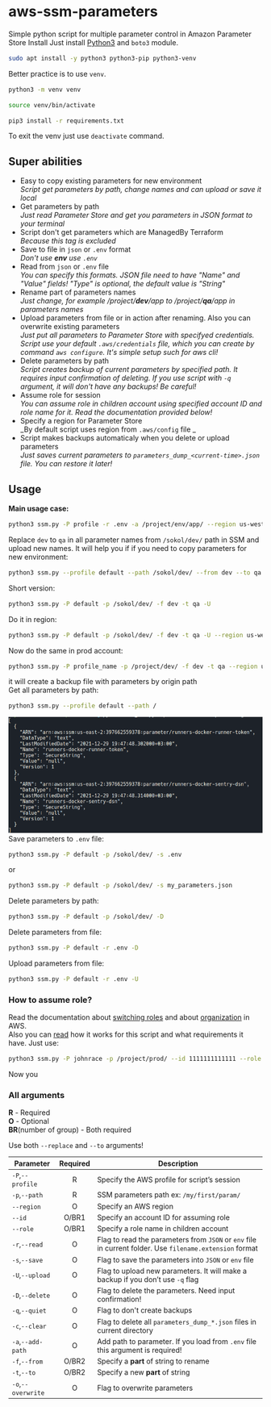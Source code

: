# aws-ssm-parameters

Simple python script for multiple parameter control in Amazon Parameter
Store Install Just install
[Python3](https://www.python.org/downloads/) and `boto3` module.

``` bash
sudo apt install -y python3 python3-pip python3-venv
```

Better practice is to use `venv`.

``` bash
python3 -m venv venv
```

``` bash
source venv/bin/activate
```

``` bash
pip3 install -r requirements.txt
```

To exit the venv just use `deactivate` command.

## Super abilities
* Easy to copy existing parameters for new environment  
_Script get parameters by path, change names and can upload or save it local_
* Get parameters by path  
_Just read Parameter Store and get you parameters in JSON format to your terminal_
* Script don't get parameters which are ManagedBy Terraform  
_Because  this tag is excluded_
* Save to file in `json` or `.env` format  
_Don't use **env** use `.env`_
* Read from `json` or `.env` file  
_You can specify this formats. JSON file need to have "Name" and "Value" fields! "Type" is optional, the default value is "String"_
* Rename part of parameters names  
_Just change, for example /project/**dev**/app to /project/**qa**/app in parameters names_
* Upload parameters from file or in action after renaming. Also you can overwrite existing parameters  
_Just put all parameters to Parameter Store with specifyed credentials. Script use your default `.aws/credentials` file, which you can create by command `aws configure`. It's simple setup such for aws cli!_
* Delete parameters by path  
_Script creates backup of current parameters by specified path. It requires input confirmation of deleting. If you use script with `-q` argument, it will don't have any backups! Be careful!_
* Assume role for session  
_You can assume role in children account using specified account ID and role name for it. Read the documentation provided below!_
* Specify a region for Parameter Store  
_By default script uses region from `.aws/config` file _
* Script makes backups automaticaly when you delete or upload parameters  
_Just saves current parameters to `parameters_dump_<current-time>.json` file. You can restore it later!_

## Usage
**Main usage case:**
```bash
python3 ssm.py -P profile -r .env -a /project/env/app/ --region us-west-1 --id 1111111111111 --role ProductionRoleForExample -U -q
```
Replace `dev` to `qa` in all parameter names from `/sokol/dev/` path in SSM and upload new names. It will help you if if you need to copy parameters for new environment:
``` bash
python3 ssm.py --profile default --path /sokol/dev/ --from dev --to qa --upload
```
Short version:
```bash
python3 ssm.py -P default -p /sokol/dev/ -f dev -t qa -U
```
Do it in region:
```bash
python3 ssm.py -P default -p /sokol/dev/ -f dev -t qa -U --region us-west-2
```
Now do the same in prod account:
```bash
python3 ssm.py -P profile_name -p /project/dev/ -f dev -t qa --region us-west-1 --id 1111111111111 --role ProductionRoleForExample
```
it will create a backup file with parameters by origin path  
Get all parameters by path:
``` bash
python3 ssm.py --profile default --path /
```
![Output](./images/2022-05-18_15-48.png "Output")  
Save parameters to `.env` file:
```bash
python3 ssm.py -P default -p /sokol/dev/ -s .env
```
or
```bash
python3 ssm.py -P default -p /sokol/dev/ -s my_parameters.json
```
Delete parameters by path:
``` bash
python3 ssm.py -P default -p /sokol/dev/ -D
```
Delete parameters from file:
```bash
python3 ssm.py -P default -r .env -D
```
Upload parameters from file:
```bash
python3 ssm.py -P default -r .env -U
```


### How to assume role?

Read the documentation about [switching roles](https://docs.aws.amazon.com/IAM/latest/UserGuide/id_roles_use_switch-role-cli.html) and about [organization](https://docs.aws.amazon.com/organizations/latest/userguide/orgs_tutorials_basic.html) in AWS.  
Also you can [read](https://aws.amazon.com/ru/premiumsupport/knowledge-center/lambda-function-assume-iam-role/) how it works for this script and what requirements it have.
Just use:
``` bash
python3 ssm.py -P johnrace -p /project/prod/ --id 1111111111111 --role ProductionRoleForExample
```
Now you 

### All arguments
**R** - Required  
**O** - Optional  
**BR**(number of group) - Both required

Use both `--replace` and `--to` arguments!

| Parameter           | Required | Description                                                                                              |
|---------------------|:--------:|----------------------------------------------------------------------------------------------------------|
| `-P`,`--profile`  | R        | Specify the AWS profile for script’s session                                                             |
| `-p`,`--path`      | R        | SSM parameters path ex: `/my/first/param/`                                                               |
| `--region`          | O        | Specify an AWS region                                                                                    |
| `--id`              | O/BR1    | Specify an account ID for assuming role                                                                  |
| `--role`            | O/BR1    | Specify a role name in children account                                                                  |
| `-r`,`--read`      | O        | Flag to read the parameters from `JSON` or `env` file in current folder. Use `filename.extension` format |
| `-s`,`--save`      | O        | Flag to save the parameters into `JSON` or `env` file                                                    |
| `-U`,`--upload`    | O        | Flag to upload new parameters. It will make a backup if you don’t use `-q` flag                          |
| `-D`,`--delete`    | O        | Flag to delete the parameters. Need input confirmation!                                                  |
| `-q`,`--quiet`     | O        | Flag to don't create backups                                                                             |
| `-c`,`--clear`     | O        | Flag to delete all `parameters_dump_*.json` files in current directory                                   |
| `-a`,`--add-path`  | O        | Add path to parameter. If you load from `.env` file this argument is required!                           |
| `-f`,`--from`      | O/BR2    | Specify a **part** of string to rename                                                                   |
| `-t`,`--to`        | O/BR2    | Specify a new **part** of string                                                                         |
| `-o`,`--overwrite` | O        | Flag to overwrite parameters                                                                             |
